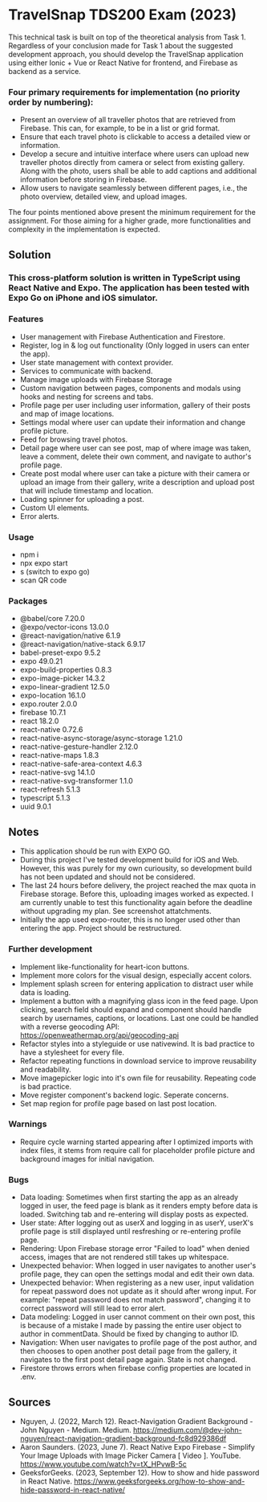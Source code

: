 # TravelSnap TDS200 Exam (2023)

This technical task is built on top of the theoretical analysis from Task 1. 
Regardless of your conclusion made for Task 1 about the suggested development approach, you should develop the TravelSnap application using either Ionic + Vue or React Native for frontend, and Firebase as backend as a service.

### Four primary requirements for implementation (no priority order by numbering):
- Present an overview of all traveller photos that are retrieved from Firebase. This can, for example, to be in a list or grid format.
- Ensure that each travel photo is clickable to access a detailed view or information.
- Develop a secure and intuitive interface where users can upload new traveller photos directly from camera or select from existing gallery. Along with the photo, users shall be able to add captions and additional information before storing in Firebase.
- Allow users to navigate seamlessly between different pages, i.e., the photo overview, detailed view, and upload images.

The four points mentioned above present the minimum requirement for the assignment. For those aiming for a higher grade, more functionalities and complexity in the implementation is expected.

## Solution
### This cross-platform solution is written in TypeScript using React Native and Expo. The application has been tested with Expo Go on iPhone and iOS simulator.

### Features
- User management with Firebase Authentication and Firestore.
- Register, log in & log out functionality (Only logged in users can enter the app).
- User state management with context provider.
- Services to communicate with backend.
- Manage image uploads with Firebase Storage
- Custom navigation between pages, components and modals using hooks and nesting for screens and tabs.
- Profile page per user including user information, gallery of their posts and map of image locations.
- Settings modal where user can update their information and change profile picture.
- Feed for browsing travel photos.
- Detail page where user can see post, map of where image was taken, leave a comment, delete their own comment, and navigate to author's profile page.
- Create post modal where user can take a picture with their camera or upload an image from their gallery, write a description and upload post that will include timestamp and location.
- Loading spinner for uploading a post.
- Custom UI elements.
- Error alerts.

### Usage
- npm i
- npx expo start
- s (switch to expo go)
- scan QR code

### Packages
- @babel/core 7.20.0
- @expo/vector-icons 13.0.0
- @react-navigation/native 6.1.9
- @react-navigation/native-stack 6.9.17
- babel-preset-expo 9.5.2
- expo 49.0.21
- expo-build-properties 0.8.3
- expo-image-picker 14.3.2
- expo-linear-gradient 12.5.0
- expo-location 16.1.0
- expo.router 2.0.0
- firebase 10.7.1
- react 18.2.0
- react-native 0.72.6
- react-native-async-storage/async-storage 1.21.0
- react-native-gesture-handler 2.12.0
- react-native-maps 1.8.3
- react-native-safe-area-context 4.6.3
- react-native-svg 14.1.0
- react-native-svg-transformer 1.1.0
- react-refresh 5.1.3
- typescript 5.1.3
- uuid 9.0.1

## Notes
- This application should be run with EXPO GO. 
- During this project I've tested development build for iOS and Web. However, this was purely for my own curiousity, so development build has not been updated and should not be considered.
- The last 24 hours before delivery, the project reached the max quota in Firebase storage. Before this, uploading images worked as expected. I am currently unable to test this functionality again before the deadline without upgrading my plan. See screenshot attatchments.
- Initially the app used expo-router, this is no longer used other than entering the app. Project should be restructured.

### Further development
- Implement like-functionality for heart-icon buttons.
- Implement more colors for the visual design, especially accent colors.
- Implement splash screen for entering application to distract user while data is loading.
- Implement a button with a magnifying glass icon in the feed page. Upon clicking, search field should expand and component should handle search by usernames, captions, or locations. Last one could be handled with a reverse geocoding API: https://openweathermap.org/api/geocoding-api
- Refactor styles into a styleguide or use nativewind. It is bad practice to have a stylesheet for every file.
- Refactor repeating functions in download service to improve reusability and readability.
- Move imagepicker logic into it's own file for reusability. Repeating code is bad practice.
- Move register component's backend logic. Seperate concerns.
- Set map region for profile page based on last post location.

### Warnings
- Require cycle warning started appearing after I optimized imports with index files, it stems from require call for placeholder profile picture and background images for initial navigation.

### Bugs
- Data loading: Sometimes when first starting the app as an already logged in user, the feed page is blank as it renders empty before data is loaded. Switching tab and re-entering will display posts as expected.
- User state: After logging out as userX and logging in as userY, userX's profile page is still displayed until resfreshing or re-entering profile page.
- Rendering: Upon Firebase storage error "Failed to load" when denied access, images that are not rendered still takes up whitespace.
- Unexpected behavior: When logged in user navigates to another user's profile page, they can open the settings modal and edit their own data.
- Unexpected behavior: When registering as a new user, input validation for repeat password does not update as it should after wrong input. For example: "repeat password does not match password", changing it to correct password will still lead to error alert.
- Data modeling: Logged in user cannot comment on their own post, this is because of a mistake I made by passing the entire user object to author in commentData. Should be fixed by changing to author ID.
- Navigation: When user navigates to profile page of the post author, and then chooses to open another post detail page from the gallery, it navigates to the first post detail page again. State is not changed.
- Firestore throws errors when firebase config properties are located in .env.

## Sources
- Nguyen, J. (2022, March 12). React-Navigation Gradient Background - John Nguyen - Medium. Medium. https://medium.com/@dev-john-nguyen/react-navigation-gradient-background-fc8d929386df
- Aaron Saunders. (2023, June 7). React Native Expo Firebase - Simplify Your Image Uploads with Image Picker Camera [ Video ]. YouTube. https://www.youtube.com/watch?v=tX_HPvwB-5c
- GeeksforGeeks. (2023, September 12). How to show and hide password in React Native. https://www.geeksforgeeks.org/how-to-show-and-hide-password-in-react-native/